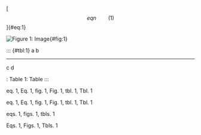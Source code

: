[$$eqn\qquad(1)$$]{#eq:1}

![Figure 1: Image](img.png){#fig:1}

::: {#tbl:1}
  a   b
  --- ---
  c   d

  : Table 1: Table
:::

eq. 1, Eq. 1, fig. 1, Fig. 1, tbl. 1, Tbl. 1

eq. 1, Eq. 1, fig. 1, Fig. 1, tbl. 1, Tbl. 1

eqs. 1, figs. 1, tbls. 1

Eqs. 1, Figs. 1, Tbls. 1

